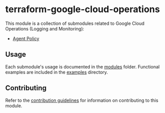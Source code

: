 # terraform-google-cloud-operations

This module is a collection of submodules related to Google Cloud Operations (Logging and Monitoring):
- [Agent Policy](https://github.com/terraform-google-modules/terraform-google-cloud-operations/blob/master/modules/agent-policy/README.md)

## Usage

Each submodule's usage is documented in the [modules](https://github.com/terraform-google-modules/terraform-google-cloud-operations/blob/master/modules) folder. Functional examples are included in the [examples](https://github.com/terraform-google-modules/terraform-google-cloud-operations/blob/master/examples/) directory.

## Contributing

Refer to the [contribution guidelines](https://github.com/terraform-google-modules/terraform-google-cloud-operations/blob/master/CONTRIBUTING.md) for
information on contributing to this module.
